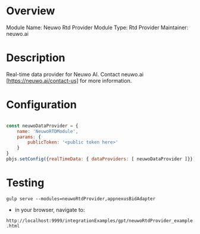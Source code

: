 # Overview

Module Name: Neuwo Rtd Provider
Module Type: Rtd Provider
Maintainer: neuwo.ai

# Description

Real-time data provider for Neuwo AI. Contact neuwo.ai [https://neuwo.ai/contact-us] for more information.

# Configuration

```javascript

const neuwoDataProvider = {
    name: 'NeuwoRTDModule',
    params: {
        publicToken: '<public token here>'
    }
}
pbjs.setConfig({realTimeData: { dataProviders: [ neuwoDataProvider ]}})

```

# Testing

`gulp serve --modules=neuwoRtdProvider,appnexusBidAdapter`

- in your browser, navigate to:

`http://localhost:9999/integrationExamples/gpt/neuwoRtdProvider_example.html`
